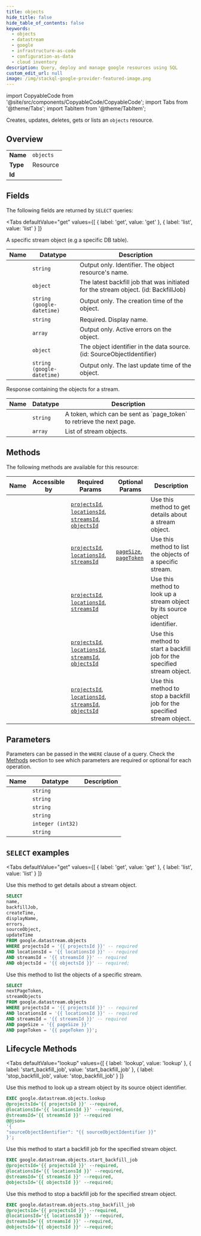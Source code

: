 ```yaml
--- 
title: objects
hide_title: false
hide_table_of_contents: false
keywords:
  - objects
  - datastream
  - google
  - infrastructure-as-code
  - configuration-as-data
  - cloud inventory
description: Query, deploy and manage google resources using SQL
custom_edit_url: null
image: /img/stackql-google-provider-featured-image.png
---
```


import CopyableCode from '@site/src/components/CopyableCode/CopyableCode';
import Tabs from '@theme/Tabs';
import TabItem from '@theme/TabItem';

Creates, updates, deletes, gets or lists an <code>objects</code> resource.

## Overview
<table><tbody>
<tr><td><b>Name</b></td><td><code>objects</code></td></tr>
<tr><td><b>Type</b></td><td>Resource</td></tr>
<tr><td><b>Id</b></td><td><CopyableCode code="google.datastream.objects" /></td></tr>
</tbody></table>

## Fields

The following fields are returned by `SELECT` queries:

<Tabs
    defaultValue="get"
    values={[
        { label: 'get', value: 'get' },
        { label: 'list', value: 'list' }
    ]}
>
<TabItem value="get">

A specific stream object (e.g a specific DB table).

<table>
<thead>
    <tr>
    <th>Name</th>
    <th>Datatype</th>
    <th>Description</th>
    </tr>
</thead>
<tbody>
<tr>
    <td><CopyableCode code="name" /></td>
    <td><code>string</code></td>
    <td>Output only. Identifier. The object resource's name.</td>
</tr>
<tr>
    <td><CopyableCode code="backfillJob" /></td>
    <td><code>object</code></td>
    <td>The latest backfill job that was initiated for the stream object. (id: BackfillJob)</td>
</tr>
<tr>
    <td><CopyableCode code="createTime" /></td>
    <td><code>string (google-datetime)</code></td>
    <td>Output only. The creation time of the object.</td>
</tr>
<tr>
    <td><CopyableCode code="displayName" /></td>
    <td><code>string</code></td>
    <td>Required. Display name.</td>
</tr>
<tr>
    <td><CopyableCode code="errors" /></td>
    <td><code>array</code></td>
    <td>Output only. Active errors on the object.</td>
</tr>
<tr>
    <td><CopyableCode code="sourceObject" /></td>
    <td><code>object</code></td>
    <td>The object identifier in the data source. (id: SourceObjectIdentifier)</td>
</tr>
<tr>
    <td><CopyableCode code="updateTime" /></td>
    <td><code>string (google-datetime)</code></td>
    <td>Output only. The last update time of the object.</td>
</tr>
</tbody>
</table>
</TabItem>
<TabItem value="list">

Response containing the objects for a stream.

<table>
<thead>
    <tr>
    <th>Name</th>
    <th>Datatype</th>
    <th>Description</th>
    </tr>
</thead>
<tbody>
<tr>
    <td><CopyableCode code="nextPageToken" /></td>
    <td><code>string</code></td>
    <td>A token, which can be sent as `page_token` to retrieve the next page.</td>
</tr>
<tr>
    <td><CopyableCode code="streamObjects" /></td>
    <td><code>array</code></td>
    <td>List of stream objects.</td>
</tr>
</tbody>
</table>
</TabItem>
</Tabs>

## Methods

The following methods are available for this resource:

<table>
<thead>
    <tr>
    <th>Name</th>
    <th>Accessible by</th>
    <th>Required Params</th>
    <th>Optional Params</th>
    <th>Description</th>
    </tr>
</thead>
<tbody>
<tr>
    <td><a href="#get"><CopyableCode code="get" /></a></td>
    <td><CopyableCode code="select" /></td>
    <td><a href="#parameter-projectsId"><code>projectsId</code></a>, <a href="#parameter-locationsId"><code>locationsId</code></a>, <a href="#parameter-streamsId"><code>streamsId</code></a>, <a href="#parameter-objectsId"><code>objectsId</code></a></td>
    <td></td>
    <td>Use this method to get details about a stream object.</td>
</tr>
<tr>
    <td><a href="#list"><CopyableCode code="list" /></a></td>
    <td><CopyableCode code="select" /></td>
    <td><a href="#parameter-projectsId"><code>projectsId</code></a>, <a href="#parameter-locationsId"><code>locationsId</code></a>, <a href="#parameter-streamsId"><code>streamsId</code></a></td>
    <td><a href="#parameter-pageSize"><code>pageSize</code></a>, <a href="#parameter-pageToken"><code>pageToken</code></a></td>
    <td>Use this method to list the objects of a specific stream.</td>
</tr>
<tr>
    <td><a href="#lookup"><CopyableCode code="lookup" /></a></td>
    <td><CopyableCode code="exec" /></td>
    <td><a href="#parameter-projectsId"><code>projectsId</code></a>, <a href="#parameter-locationsId"><code>locationsId</code></a>, <a href="#parameter-streamsId"><code>streamsId</code></a></td>
    <td></td>
    <td>Use this method to look up a stream object by its source object identifier.</td>
</tr>
<tr>
    <td><a href="#start_backfill_job"><CopyableCode code="start_backfill_job" /></a></td>
    <td><CopyableCode code="exec" /></td>
    <td><a href="#parameter-projectsId"><code>projectsId</code></a>, <a href="#parameter-locationsId"><code>locationsId</code></a>, <a href="#parameter-streamsId"><code>streamsId</code></a>, <a href="#parameter-objectsId"><code>objectsId</code></a></td>
    <td></td>
    <td>Use this method to start a backfill job for the specified stream object.</td>
</tr>
<tr>
    <td><a href="#stop_backfill_job"><CopyableCode code="stop_backfill_job" /></a></td>
    <td><CopyableCode code="exec" /></td>
    <td><a href="#parameter-projectsId"><code>projectsId</code></a>, <a href="#parameter-locationsId"><code>locationsId</code></a>, <a href="#parameter-streamsId"><code>streamsId</code></a>, <a href="#parameter-objectsId"><code>objectsId</code></a></td>
    <td></td>
    <td>Use this method to stop a backfill job for the specified stream object.</td>
</tr>
</tbody>
</table>

## Parameters

Parameters can be passed in the `WHERE` clause of a query. Check the [Methods](#methods) section to see which parameters are required or optional for each operation.

<table>
<thead>
    <tr>
    <th>Name</th>
    <th>Datatype</th>
    <th>Description</th>
    </tr>
</thead>
<tbody>
<tr id="parameter-locationsId">
    <td><CopyableCode code="locationsId" /></td>
    <td><code>string</code></td>
    <td></td>
</tr>
<tr id="parameter-objectsId">
    <td><CopyableCode code="objectsId" /></td>
    <td><code>string</code></td>
    <td></td>
</tr>
<tr id="parameter-projectsId">
    <td><CopyableCode code="projectsId" /></td>
    <td><code>string</code></td>
    <td></td>
</tr>
<tr id="parameter-streamsId">
    <td><CopyableCode code="streamsId" /></td>
    <td><code>string</code></td>
    <td></td>
</tr>
<tr id="parameter-pageSize">
    <td><CopyableCode code="pageSize" /></td>
    <td><code>integer (int32)</code></td>
    <td></td>
</tr>
<tr id="parameter-pageToken">
    <td><CopyableCode code="pageToken" /></td>
    <td><code>string</code></td>
    <td></td>
</tr>
</tbody>
</table>

## `SELECT` examples

<Tabs
    defaultValue="get"
    values={[
        { label: 'get', value: 'get' },
        { label: 'list', value: 'list' }
    ]}
>
<TabItem value="get">

Use this method to get details about a stream object.

```sql
SELECT
name,
backfillJob,
createTime,
displayName,
errors,
sourceObject,
updateTime
FROM google.datastream.objects
WHERE projectsId = '{{ projectsId }}' -- required
AND locationsId = '{{ locationsId }}' -- required
AND streamsId = '{{ streamsId }}' -- required
AND objectsId = '{{ objectsId }}' -- required;
```
</TabItem>
<TabItem value="list">

Use this method to list the objects of a specific stream.

```sql
SELECT
nextPageToken,
streamObjects
FROM google.datastream.objects
WHERE projectsId = '{{ projectsId }}' -- required
AND locationsId = '{{ locationsId }}' -- required
AND streamsId = '{{ streamsId }}' -- required
AND pageSize = '{{ pageSize }}'
AND pageToken = '{{ pageToken }}';
```
</TabItem>
</Tabs>


## Lifecycle Methods

<Tabs
    defaultValue="lookup"
    values={[
        { label: 'lookup', value: 'lookup' },
        { label: 'start_backfill_job', value: 'start_backfill_job' },
        { label: 'stop_backfill_job', value: 'stop_backfill_job' }
    ]}
>
<TabItem value="lookup">

Use this method to look up a stream object by its source object identifier.

```sql
EXEC google.datastream.objects.lookup 
@projectsId='{{ projectsId }}' --required, 
@locationsId='{{ locationsId }}' --required, 
@streamsId='{{ streamsId }}' --required 
@@json=
'{
"sourceObjectIdentifier": "{{ sourceObjectIdentifier }}"
}';
```
</TabItem>
<TabItem value="start_backfill_job">

Use this method to start a backfill job for the specified stream object.

```sql
EXEC google.datastream.objects.start_backfill_job 
@projectsId='{{ projectsId }}' --required, 
@locationsId='{{ locationsId }}' --required, 
@streamsId='{{ streamsId }}' --required, 
@objectsId='{{ objectsId }}' --required;
```
</TabItem>
<TabItem value="stop_backfill_job">

Use this method to stop a backfill job for the specified stream object.

```sql
EXEC google.datastream.objects.stop_backfill_job 
@projectsId='{{ projectsId }}' --required, 
@locationsId='{{ locationsId }}' --required, 
@streamsId='{{ streamsId }}' --required, 
@objectsId='{{ objectsId }}' --required;
```
</TabItem>
</Tabs>
